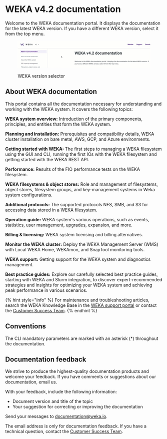 # WEKA v4.2 documentation

Welcome to the WEKA documentation portal. It displays the documentation for the latest WEKA version. If you have a different WEKA version, select it from the top menu.

<figure><img src=".gitbook/assets/selector_animation.gif" alt=""><figcaption><p>WEKA version selector</p></figcaption></figure>

## About WEKA documentation

This portal contains all the documentation necessary for understanding and working with the WEKA system. It covers the following topics:

**WEKA system overview:** Introduction of the primary components, principles, and entities that form the WEKA system.

**Planning and installation:** Prerequisites and compatibility details, WEKA cluster installation on bare metal, AWS, GCP, and Azure environments.

**Getting started with WEKA:** The first steps to managing a WEKA filesystem using the GUI and CLI, running the first IOs with the WEKA filesystem and getting started with the WEKA REST API.

**Performance:** Results of the FIO performance tests on the WEKA filesystem.

**WEKA filesystems & object stores:** Role and management of filesystems, object stores, filesystem groups, and key-management systems in Weka system configurations.

**Additional protocols:** The supported protocols NFS, SMB, and S3 for accessing data stored in a WEKA filesystem.

**Operation guide:** WEKA system's various operations, such as events, statistics, user management, upgrades, expansion, and more.

**Billing & licensing:** WEKA system licensing and billing alternatives.

**Monitor the WEKA cluster:** Deploy the WEKA Management Server (WMS) with Local WEKA Home, WEKAmon, and SnapTool monitoring tools.

**WEKA support:** Getting support for the WEKA system and diagnostics management.

**Best practice guides:** Explore our carefully selected best practice guides, starting with WEKA and Slurm integration, to discover expert-recommended strategies and insights for optimizing your WEKA system and achieving peak performance in various scenarios.

{% hint style="info" %}
For maintenance and troubleshooting articles, search the WEKA Knowledge Base in the [WEKA support portal](https://support.weka.io/s/) or contact the [Customer Success Team](support/getting-support-for-your-weka-system.md#contacting-weka-technical-support-team).
{% endhint %}

## Conventions

The CLI mandatory parameters are marked with an asterisk (\*) throughout the documentation.

## Documentation feedback

We strive to produce the highest-quality documentation products and welcome your feedback. If you have comments or suggestions about our documentation, email us.

With your feedback, include the following information:

* Document version and title of the topic
* Your suggestion for correcting or improving the documentation

Send your messages to [documentation@weka.io](mailto:documentation@weka.io).

The email address is only for documentation feedback. If you have a technical question, contact the [Customer Success Team](support/getting-support-for-your-weka-system.md).
